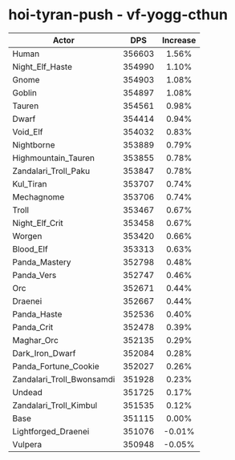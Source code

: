 # hoi-tyran-push - vf-yogg-cthun
| Actor | DPS | Increase |
|---|:---:|:---:|
|Human|356603|1.56%|
|Night_Elf_Haste|354990|1.10%|
|Gnome|354903|1.08%|
|Goblin|354897|1.08%|
|Tauren|354561|0.98%|
|Dwarf|354414|0.94%|
|Void_Elf|354032|0.83%|
|Nightborne|353889|0.79%|
|Highmountain_Tauren|353855|0.78%|
|Zandalari_Troll_Paku|353847|0.78%|
|Kul_Tiran|353707|0.74%|
|Mechagnome|353706|0.74%|
|Troll|353467|0.67%|
|Night_Elf_Crit|353458|0.67%|
|Worgen|353420|0.66%|
|Blood_Elf|353313|0.63%|
|Panda_Mastery|352798|0.48%|
|Panda_Vers|352747|0.46%|
|Orc|352671|0.44%|
|Draenei|352667|0.44%|
|Panda_Haste|352536|0.40%|
|Panda_Crit|352478|0.39%|
|Maghar_Orc|352135|0.29%|
|Dark_Iron_Dwarf|352084|0.28%|
|Panda_Fortune_Cookie|352027|0.26%|
|Zandalari_Troll_Bwonsamdi|351928|0.23%|
|Undead|351725|0.17%|
|Zandalari_Troll_Kimbul|351535|0.12%|
|Base|351115|0.00%|
|Lightforged_Draenei|351076|-0.01%|
|Vulpera|350948|-0.05%|
